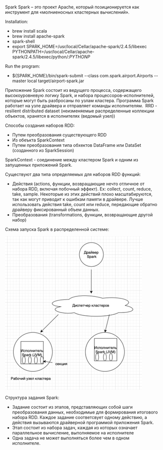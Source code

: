 Spark
Spark – это проект Apache, который позиционируется как инструмент для «молниеносных кластерных вычислений». 

Installation:
- brew install scala
- brew install apache-spark
- spark-shell
- export SPARK_HOME=/usr/local/Cellar/apache-spark/2.4.5/libexec 
PYTHONPATH=/usr/local/Cellar/apache-spark/2.4.5/libexec/python/:$PYTHONP$

Run the program:
- ${SPARK_HOME}/bin/spark-submit --class com.spark.airport.Airports --master local target/airport-spark.jar 

Приложение Spark состоит из ведущего процесса, содержащего высокоуровневую логику Spark, и набора процессоров-исполнителей, которые могут быть разбросаны по узлам кластера. Программа Spark работает на узле драйвера и отправляет команды исполнителям. 
 RRD - resilient distributed dataset (неизменяемые распределенные коллекции объектов, хранятся в исполнителях (ведомый узел))
 
Способы создания наборов RDD:
- Путем преобразования существующего RDD
- Из обеъкта SparkContext
- Путем преобразования типа обхектов DataFrame или DataSet (созданного из SparkSession)

SparkContext - соединение между кластером Spark и одним из запущенных приложений Spark. 

Существуют два типа определяемых для наборов RDD функций:
- Действия (actions, функции, возвращающие нечто отличное от набора RDD, включая побочный эффект). Ex: collect, count, reduce, take, sample. Некоторые из этих действий плохо масштабируются, так как могут приводит к ошибкам памяти в драйвере. Лучше использовать действия take, count или reduce, передающие обратно драйверу фиксированный объем данных.
- Преобразования (transformations, функции, возвращающие другой набор)

Схема запуска Spark в распределенной системе:

<img src="https://github.com/AksPokl/theory/blob/master/images/Screen%20Shot%202020-05-02%20at%205.01.42%20PM.png" width="450"/>

Структура задания Spark:
- Задание состоит из этапов, представляющих собой шаги преобразования данных, необходимые для формирования итогового набора RDD. Каждое задание соответсвует одному действию, а действия вызываются драйверной программой приложения Spark.
- Этап состоит из набора задач, каждая из которых означает параллельное вычисление, выполняемое на исполнителе
- Одна задача не может выполняться более чем в одном исполнителе.
